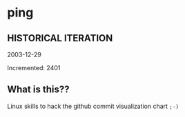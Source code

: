 # ping

## HISTORICAL ITERATION
2003-12-29

Incremented: 2401

## What is this?? 
Linux skills to hack the github commit visualization chart `;-)`
